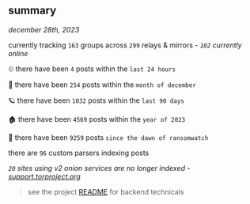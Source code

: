 
## summary
_december 28th, 2023_

currently tracking `163` groups across `299` relays & mirrors - _`102` currently online_

⏲ there have been `4` posts within the `last 24 hours`

🦈 there have been `254` posts within the `month of december`

🪐 there have been `1032` posts within the `last 90 days`

🏚 there have been `4569` posts within the `year of 2023`

🦕 there have been `9259` posts `since the dawn of ransomwatch`

there are `96` custom parsers indexing posts

_`20` sites using v2 onion services are no longer indexed - [support.torproject.org](https://support.torproject.org/onionservices/v2-deprecation/)_

> see the project [README](https://github.com/joshhighet/ransomwatch#ransomwatch--) for backend technicals
